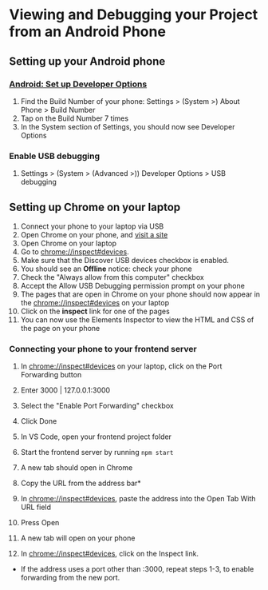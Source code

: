 # Viewing and Debugging your Project from an Android Phone

## Setting up your Android phone

### [Android: Set up Developer Options](https://developer.android.com/studio/debug/dev-options)

1. Find the Build Number of your phone:
   Settings > (System >) About Phone > Build Number
2. Tap on the Build Number 7 times
3. In the System section of Settings, you should now see Developer Options

### Enable USB debugging

1. Settings > (System > (Advanced >)) Developer Options > USB debugging

## Setting up Chrome on your laptop

1. Connect your phone to your laptop via USB
2. Open Chrome on your phone, and [visit a site](https://xkcd.com/2212/)
3. Open Chrome on your laptop
4. Go to [chrome://inspect#devices](chrome://inspect#devices).
5. Make sure that the Discover USB devices checkbox is enabled.
6. You should see an **Offline** notice: check your phone
7. Check the "Always allow from this computer" checkbox
8. Accept the Allow USB Debugging permission prompt on your phone
9. The pages that are open in Chrome on your phone should now appear in the [chrome://inspect#devices](chrome://inspect#devices) on your laptop
10. Click on the **inspect** link for one of the pages
11. You can now use the Elements Inspector to view the HTML and CSS of the page on your phone

### Connecting your phone to your frontend server

1. In [chrome://inspect#devices](chrome://inspect#devices) on your laptop, click on the Port Forwarding button
2. Enter 3000 | 127.0.0.1:3000
3. Select the "Enable Port Forwarding" checkbox
4. Click Done

4. In VS Code, open your frontend project folder
5. Start the frontend server by running `npm start`
6. A new tab should open in Chrome
7. Copy the URL from the address bar*
8. In [chrome://inspect#devices](chrome://inspect#devices), paste the address into the Open Tab With URL field
9. Press Open
10. A new tab will open on your phone
11. In [chrome://inspect#devices](chrome://inspect#devices), click on the Inspect link.

* If the address uses a port other than :3000, repeat steps 1-3, to enable forwarding from the new port.
